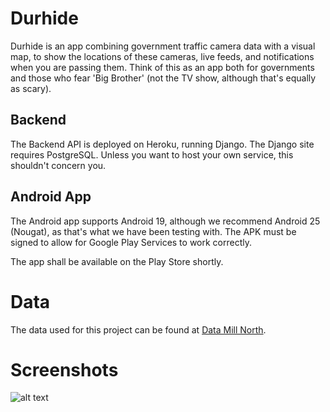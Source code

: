 # Durhide
Durhide is an app combining government traffic camera data with a visual map, to show the locations of these cameras, live feeds, and notifications when you are passing them. Think of this as an app both for governments and those who fear 'Big Brother' (not the TV show, although that's equally as scary).

## Backend
The Backend API is deployed on Heroku, running Django. The Django site requires PostgreSQL. Unless you want to host your own service, this shouldn't concern you.

## Android App

The Android app supports Android 19, although we recommend Android 25 (Nougat), as that's what we have been testing with.
The APK must be signed to allow for Google Play Services to work correctly.

The app shall be available on the Play Store shortly.

# Data
The data used for this project can be found at [Data Mill North](https://datamillnorth.org/dataset/traffic-web-cameras).

# Screenshots

![alt text](https://github.com/OhmGeek/Durhack/blob/master/img/banner.png "Banner")
